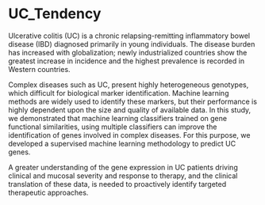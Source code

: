 # UC_Tendency
Ulcerative colitis (UC) is a chronic relapsing-remitting inflammatory bowel disease (IBD) diagnosed primarily in young individuals. The disease burden has increased with globalization; newly industrialized countries show the greatest increase in incidence and the highest prevalence is recorded in Western countries.

Complex diseases such as UC, present highly heterogeneous genotypes, which difficult for biological marker identification. Machine learning methods are widely used to identify these markers, but their performance is highly dependent upon the size and quality of available data. In this study, we demonstrated that machine learning classifiers trained on gene functional similarities, using multiple classifiers can improve the identification of genes involved in complex diseases. For this purpose, we developed a supervised machine learning methodology to predict UC genes.

A greater understanding of the gene expression in UC patients driving clinical and mucosal severity and response to therapy, and the clinical translation of these data, is needed to proactively identify targeted therapeutic approaches.
